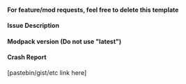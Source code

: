 #### For feature/mod requests, feel free to delete this template

#### Issue Description

#### Modpack version (Do not use "latest")

#### Crash Report

[pastebin/gist/etc link here]
